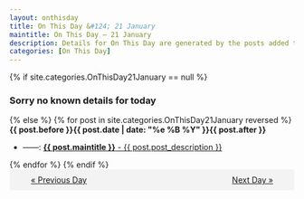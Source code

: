 ```yaml
---
layout: onthisday
title: On This Day &#124; 21 January
maintitle: On This Day — 21 January
description: Details for On This Day are generated by the posts added to the website so the content is subject to changes/updates over time.
categories: [On This Day]
---
```


{% if site.categories.OnThisDay21January == null %}
<h3>Sorry no known details for today</h3>
{% else %}
{% for post in site.categories.OnThisDay21January reversed %}
<strong>{{ post.before }}{{ post.date | date: "%e %B %Y" }}{{ post.after }}</strong>
<ul>
<li> ——: <a class="{{ post.class }}" href="{{ post.url }}"><strong>{{ post.maintitle }}</strong> - {{ post.post_description }}</a></li>
</ul>
{% endfor %}
{% endif %}

<div style="background-color: #f3f3f3; padding: 10px; border-radius: 5px; text-align: center; display: flex; justify-content: space-evenly;">
<a href="/onthisday/01/01-20">« Previous Day</a>
<span style="visibility:hidden;">[ Visit Leap Year February 29 ]</span>
<a href="/onthisday/01/01-22">Next Day »</a>
</div>
